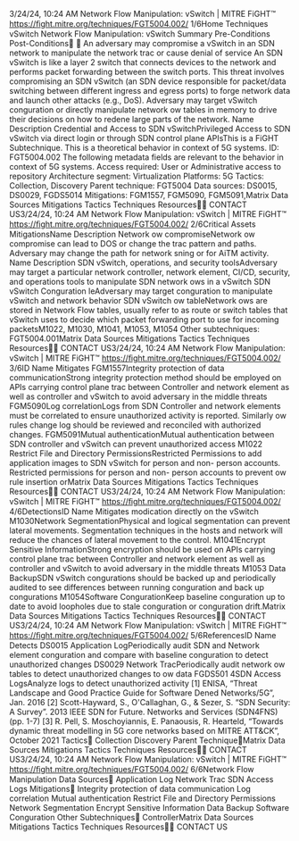 3/24/24, 10:24 AM Network Flow Manipulation: vSwitch | MITRE FiGHT™
https://ﬁght.mitre.org/techniques/FGT5004.002/ 1/6Home Techniques vSwitch
Network Flow Manipulation:
vSwitch
Summary
Pre-Conditions
Post-Conditions󰅂 󰅂
An adversary may compromise a vSwitch in an SDN network
to manipulate the network tra c or cause denial of service
An SDN vSwitch is like a layer 2 switch that connects devices
to the network and performs packet forwarding between the
switch ports. This threat involves compromising an SDN
vSwitch (an SDN device responsible for packet/data
switching between different ingress and egress ports) to forge
network data and launch other attacks (e.g., DoS). Adversary
may target vSwitch con guration or directly manipulate
network  ow tables in memory to drive their decisions on how
to rede ne large parts of the network.
Name Description
Credential and Access to SDN
vSwitchPrivileged Access to
SDN vSwitch via direct
login or through SDN
control plane APIsThis is a FiGHT
Subtechnique.
This is a theoretical behavior
in context of 5G systems.
ID: FGT5004.002
The following metadata
fields are relevant to the
behavior in context of 5G
systems.
Access required: User or
Administrative access to
repository
Architecture segment:
Virtualization
Platforms: 5G
Tactics: Collection,
Discovery
Parent technique: FGT5004
Data sources: DS0015,
DS0029, FGDS5014
Mitigations: FGM1557,
FGM5090, FGM5091,Matrix Data Sources Mitigations Tactics Techniques Resources󰍝󰇙
CONTACT US3/24/24, 10:24 AM Network Flow Manipulation: vSwitch | MITRE FiGHT™
https://ﬁght.mitre.org/techniques/FGT5004.002/ 2/6Critical Assets
MitigationsName Description
Network  ow compromiseNetwork  ow
compromise can lead to
DOS or change the
tra c pattern and
paths. Adversary may
change the path for
network sni ng or for
AiTM activity.
Name Description
SDN vSwitch, operations, and
security toolsAdversary may target a
particular network
controller, network
element, CI/CD, security,
and operations tools to
manipulate SDN
network  ows in a
vSwitch
SDN vSwitch Con guration  leAdversary may target
con guration to
manipulate vSwitch
and network behavior
SDN vSwitch  ow tableNetwork  ows are
stored in Network Flow
tables, usually refer to
as route or switch
tables that vSwitch
uses to decide which
packet forwarding port
to use for incoming
packetsM1022, M1030, M1041,
M1053, M1054
Other subtechniques:
FGT5004.001Matrix Data Sources Mitigations Tactics Techniques Resources󰍝󰇙
CONTACT US3/24/24, 10:24 AM Network Flow Manipulation: vSwitch | MITRE FiGHT™
https://ﬁght.mitre.org/techniques/FGT5004.002/ 3/6ID Name Mitigates
FGM1557Integrity protection
of data
communicationStrong integrity
protection method
should be employed on
APIs carrying control
plane tra c between
Controller and network
element as well as
controller and vSwitch
to avoid adversary in
the middle threats
FGM5090Log correlationLogs from SDN
Controller and network
elements must be
correlated to ensure
unauthorized activity is
reported. Similarly  ow
rules change log should
be reviewed and
reconciled with
authorized changes.
FGM5091Mutual
authenticationMutual authentication
between SDN controller
and vSwitch can
prevent unauthorized
access
M1022 Restrict File and
Directory
PermissionsRestricted Permissions
to add application
images to SDN vSwitch
for person and non-
person accounts.
Restricted permissions
for person and non-
person accounts to
prevent  ow rule
insertion orMatrix Data Sources Mitigations Tactics Techniques Resources󰍝󰇙
CONTACT US3/24/24, 10:24 AM Network Flow Manipulation: vSwitch | MITRE FiGHT™
https://ﬁght.mitre.org/techniques/FGT5004.002/ 4/6DetectionsID Name Mitigates
modi cation directly on
the vSwitch
M1030Network
SegmentationPhysical and logical
segmentation can
prevent lateral
movements.
Segmentation
techniques in the hosts
and network will reduce
the chances of lateral
movement to the
control.
M1041Encrypt Sensitive
InformationStrong encryption
should be used on APIs
carrying control plane
tra c between
Controller and network
element as well as
controller and vSwitch
to avoid adversary in
the middle threats
M1053 Data BackupSDN vSwitch
con gurations should
be backed up and
periodically audited to
see differences between
running con guration
and back up
con gurations
M1054Software
Con gurationKeep baseline
con guration up to date
to avoid loopholes due
to stale con guration or
con guration drift.Matrix Data Sources Mitigations Tactics Techniques Resources󰍝󰇙
CONTACT US3/24/24, 10:24 AM Network Flow Manipulation: vSwitch | MITRE FiGHT™
https://ﬁght.mitre.org/techniques/FGT5004.002/ 5/6ReferencesID Name Detects
DS0015 Application LogPeriodically audit SDN
and Network element
con guration and
compare with baseline
con guration to detect
unauthorized changes
DS0029 Network Tra cPeriodically audit
network  ow tables to
detect unauthorized
changes to  ow data
FGDS501
4SDN Access LogsAnalyze logs to detect
unauthorized activity
[1] ENISA, “Threat Landscape and Good Practice Guide for
Software De ned Networks/5G”, Jan. 2016
[2] Scott-Hayward, S., O'Callaghan, G., & Sezer, S. “SDN
Security: A Survey”. 2013 IEEE SDN for Future. Networks and
Services (SDN4FNS) (pp. 1-7)
[3] R. Pell, S. Moschoyiannis, E. Panaousis, R. Heart eld,
“Towards dynamic threat modelling in 5G core networks
based on MITRE ATT&CK”, October 2021
Tactics󰅀
Collection
Discovery
Parent Technique󰅀Matrix Data Sources Mitigations Tactics Techniques Resources󰍝󰇙
CONTACT US3/24/24, 10:24 AM Network Flow Manipulation: vSwitch | MITRE FiGHT™
https://ﬁght.mitre.org/techniques/FGT5004.002/ 6/6Network Flow Manipulation
Data Sources󰅀
Application Log
Network Tra c
SDN Access Logs
Mitigations󰅀
Integrity protection of data communication
Log correlation
Mutual authentication
Restrict File and Directory Permissions
Network Segmentation
Encrypt Sensitive Information
Data Backup
Software Con guration
Other Subtechniques󰅀
ControllerMatrix Data Sources Mitigations Tactics Techniques Resources󰍝󰇙
CONTACT US